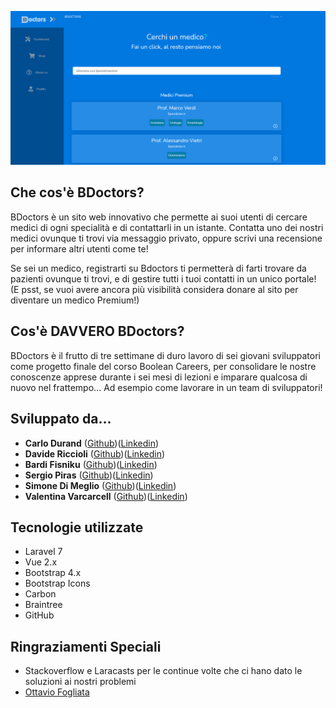 <p align="center"><img src="public/img/bdoctors-screenshot.png" width=""></p>

## Che cos'è BDoctors?

BDoctors è un sito web innovativo che permette ai suoi utenti di cercare medici di ogni specialità
e di contattarli in un istante. Contatta uno dei nostri medici ovunque ti trovi via messaggio privato, oppure scrivi una
recensione per informare altri utenti come te!

Se sei un medico, registrarti su Bdoctors ti permetterà di farti trovare da pazienti ovunque ti trovi,
e di gestire tutti i tuoi contatti in un unico portale!
(E psst, se vuoi avere ancora più visibilità considera donare al sito per diventare un medico Premium!)

## Cos'è DAVVERO BDoctors?

BDoctors è il frutto di tre settimane di duro lavoro di sei giovani sviluppatori come progetto finale del corso Boolean
Careers, per consolidare le nostre conoscenze apprese durante i sei mesi di lezioni e imparare qualcosa di nuovo nel frattempo...
Ad esempio come lavorare in un team di sviluppatori!

## Sviluppato da...

<ul>
    <li><b>Carlo Durand</b> (<a href="https://github.com/CarloD39">Github</a>)(<a href="https://www.linkedin.com/in/carlo-durand-b770a3222/">Linkedin</a>)</li>
    <li><b>Davide Riccioli</b> (<a href="https://github.com/Driccioli">Github</a>)(<a href="https://www.linkedin.com/in/davide-riccioli-40a39a1b7/">Linkedin</a>)</li>
    <li><b>Bardi Fisniku</b> (<a href="https://github.com/Fisny">Github</a>)(<a href="https://www.linkedin.com/in/bardi-fisniku-311aa2165/">Linkedin</a>)</li>
    <li><b>Sergio Piras</b> (<a href="https://github.com/Sergiod3x">Github</a>)(<a href="https://www.linkedin.com/in/sergio-piras-2466ab222/">Linkedin</a>)</li>
    <li><b>Simone Di Meglio</b> (<a href="https://github.com/simonedimeglio">Github</a>)(<a href="https://www.linkedin.com/in/simonedimeglio/">Linkedin</a>)</li>
    <li><b>Valentina Varcarcell</b> (<a href="https://github.com/vvalcarcell">Github</a>)(<a href="https://www.linkedin.com/in/valentina-federica-valcarcell-palma/">Linkedin</a>)</li>
</ul>


## Tecnologie utilizzate

<ul>
    <li>Laravel 7</li>
    <li>Vue 2.x</li>
    <li>Bootstrap 4.x</li>
    <li>Bootstrap Icons</li>
    <li>Carbon</li>
    <li>Braintree</li>
    <li>GitHub</li>
</ul>

## Ringraziamenti Speciali

<ul>
    <li>Stackoverflow e Laracasts per le continue volte che ci hano dato le soluzioni ai nostri problemi</li>
    <li><a href="https://github.com/ott-fogliata">Ottavio Fogliata</a></li>
</ul>


